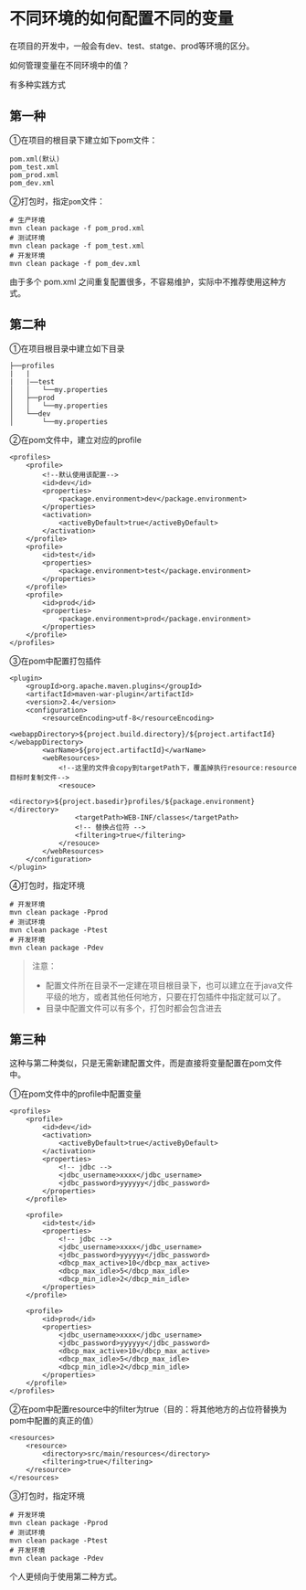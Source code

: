 # 不同环境的如何配置不同的变量

在项目的开发中，一般会有dev、test、statge、prod等环境的区分。

如何管理变量在不同环境中的值？

有多种实践方式

## 第一种

①在项目的根目录下建立如下pom文件：

```text
pom.xml(默认)
pom_test.xml
pom_prod.xml
pom_dev.xml
```

②打包时，指定`pom`文件：

```text
# 生产环境
mvn clean package -f pom_prod.xml
# 测试环境
mvn clean package -f pom_test.xml
# 开发环境
mvn clean package -f pom_dev.xml
```

由于多个 pom.xml 之间重复配置很多，不容易维护，实际中不推荐使用这种方式。

## 第二种

①在项目根目录中建立如下目录

```text
├──profiles 
|   |
|   |——test
│   │   └──my.properties
│   ├──prod    
│   │   └──my.properties
│   └──dev    
│       └──my.properties
```

②在pom文件中，建立对应的profile

```text
<profiles>
    <profile>
        <!--默认使用该配置-->
        <id>dev</id>
        <properties>
            <package.environment>dev</package.environment>
        </properties>
        <activation>
            <activeByDefault>true</activeByDefault>
        </activation>
    </profile>
    <profile>
        <id>test</id>
        <properties>
            <package.environment>test</package.environment>
        </properties>
    </profile>
    <profile>
        <id>prod</id>
        <properties>
            <package.environment>prod</package.environment>
        </properties>
    </profile>
</profiles>
```

③在pom中配置打包插件

```text
<plugin>
    <groupId>org.apache.maven.plugins</groupId>
    <artifactId>maven-war-plugin</artifactId>
    <version>2.4</version>
    <configuration>
        <resourceEncoding>utf-8</resourceEncoding>
        <webappDirectory>${project.build.directory}/${project.artifactId}</webappDirectory>
        <warName>${project.artifactId}</warName>
        <webResources>
            <!--这里的文件会copy到targetPath下，覆盖掉执行resource:resource目标时复制文件-->
            <resouce>
                <directory>${project.basedir}profiles/${package.environment}</directory>
                <targetPath>WEB-INF/classes</targetPath>
                <!-- 替换占位符 -->
                <filtering>true</filtering>
            </resouce>
        </webResources>
    </configuration>
</plugin>
```

④打包时，指定环境

```text
# 开发环境
mvn clean package -Pprod
# 测试环境
mvn clean package -Ptest
# 开发环境
mvn clean package -Pdev
```

> 注意：
>
> * 配置文件所在目录不一定建在项目根目录下，也可以建立在于java文件平级的地方，或者其他任何地方，只要在打包插件中指定就可以了。
> * 目录中配置文件可以有多个，打包时都会包含进去

## 第三种

这种与第二种类似，只是无需新建配置文件，而是直接将变量配置在pom文件中。

①在pom文件中的profile中配置变量

```text
<profiles>
    <profile>
        <id>dev</id>
        <activation>
            <activeByDefault>true</activeByDefault>
        </activation>
        <properties>
            <!-- jdbc -->
            <jdbc_username>xxxx</jdbc_username>
            <jdbc_password>yyyyyy</jdbc_password>
        </properties>
    </profile>

    <profile>
        <id>test</id>
        <properties>
            <!-- jdbc -->
            <jdbc_username>xxxx</jdbc_username>
            <jdbc_password>yyyyyy</jdbc_password>
            <dbcp_max_active>10</dbcp_max_active>
            <dbcp_max_idle>5</dbcp_max_idle>
            <dbcp_min_idle>2</dbcp_min_idle>
        </properties>
    </profile>

    <profile>
        <id>prod</id>
        <properties>
            <jdbc_username>xxxx</jdbc_username>
            <jdbc_password>yyyyyy</jdbc_password>
            <dbcp_max_active>10</dbcp_max_active>
            <dbcp_max_idle>5</dbcp_max_idle>
            <dbcp_min_idle>2</dbcp_min_idle>
        </properties>
    </profile>
</profiles>
```

②在pom中配置resource中的filter为true（目的：将其他地方的占位符替换为pom中配置的真正的值）

```text
<resources>
    <resource>
        <directory>src/main/resources</directory>
        <filtering>true</filtering>
    </resource>
</resources>
```

③打包时，指定环境

```text
# 开发环境
mvn clean package -Pprod
# 测试环境
mvn clean package -Ptest
# 开发环境
mvn clean package -Pdev
```

个人更倾向于使用第二种方式。

